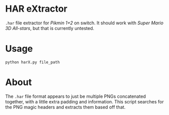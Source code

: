 # HAR eXtractor
`.har` file extractor for *Pikmin 1+2* on switch. It should work with *Super Mario 3D All-stars*, but that is currently untested.

# Usage
`python harX.py file_path`

# About
The `.har` file format appears to just be multiple PNGs concatenated together, with a little extra padding and information. This script searches for the PNG magic headers and extracts them based off that.
